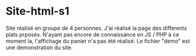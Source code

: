 # Site-html-s1

Site réalisé en groupe de 4 personnes.
J'ai réalisé la page des differents plats prposés. N'ayant pas encore de connaissance en JS / PHP à ce moment la, l'affichage du panier n'a pas été réalisé.
Le fichier "demo" est une demonstration du site. 
